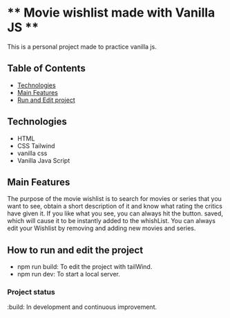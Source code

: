 # ** Movie wishlist made with Vanilla JS **

This is a personal project made to practice vanilla js.

## Table of Contents

- [Technologies](#technologies)
- [Main Features](#main-features)
- [Run and Edit project](#how-to-run-and-edit-the-project)

## Technologies

- HTML
- CSS Tailwind
- vanilla css
- Vanilla Java Script

## Main Features

The purpose of the movie wishlist is to search for movies or series that you want to see, obtain a short description of it and know what rating the critics have given it. If you like what you see, you can always hit the button. saved, which will cause it to be instantly added to the whishList.
You can always edit your Wishlist by removing and adding new movies and series.

## How to run and edit the project

- npm run build: To edit the project with tailWind.
- npm run dev: To start a local server.

### Project status

:build: In development and continuous improvement.
